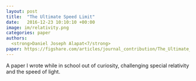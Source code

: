 ```yaml
---
layout: post
title:  "The Ultimate Speed Limit"
date:   2016-12-23 10:10:10 +00:00
image: im/relativity.png
categories: paper
authors: 
  <strong>Daniel Joseph Alapat<7/strong>
paper: https://figshare.com/articles/journal_contribution/The_Ultimate_Speed_Limit/4495955?file=7260905
---
```

A paper I wrote while in school out of curiosity, challenging special relativity and the speed of light.